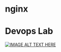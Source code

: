 # nginx
# Devops Lab
[![IMAGE ALT TEXT HERE](https://img.youtube.com/vi/TOISkXY6BYA/0.jpg)](hhttps://www.youtube.com/watch?v=TOISkXY6BYA)
